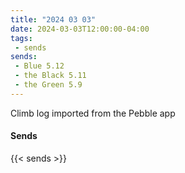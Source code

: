 ```yaml
---
title: "2024 03 03"
date: 2024-03-03T12:00:00-04:00
tags:
 - sends
sends:
 - Blue 5.12
 - the Black 5.11
 - the Green 5.9
---
```


Climb log imported from the Pebble app<!--more-->

#### Sends

{{< sends >}}

